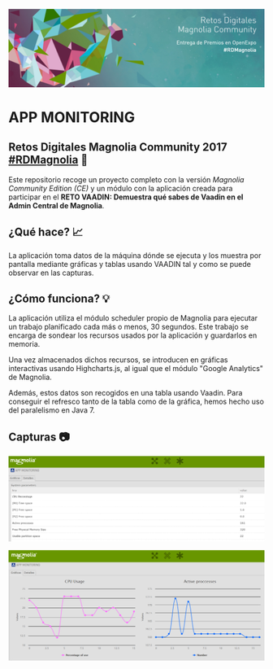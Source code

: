 ![magnolia-logo](https://raw.githubusercontent.com/DavidCaviedes/openexpo-app-monitoring/master/openexpo-app-monitoring/src/main/resources/img/header.png)

# APP MONITORING

## Retos Digitales Magnolia Community 2017 [#RDMagnolia](https://www.magnolia-cms.com/about/news-events/events/rd-desarrolladores-2017.html) :rocket:

Este repositorio recoge un proyecto completo con la versión _Magnolia Community Edition (CE)_ y un módulo con la aplicación creada para participar en el **RETO VAADIN: Demuestra qué sabes de Vaadin en el Admin Central de Magnolia**.

## ¿Qué hace? :chart_with_upwards_trend:

La aplicación toma datos de la máquina dónde se ejecuta y los muestra por pantalla mediante gráficas y tablas usando VAADIN tal y como se puede observar en las capturas.

## ¿Cómo funciona? :bulb:

La aplicación utiliza el módulo scheduler propio de Magnolia para ejecutar un trabajo planificado cada más o menos, 30 segundos. Este trabajo se encarga de sondear los recursos usados por la aplicación y guardarlos en memoria.

Una vez almacenados dichos recursos, se introducen en gráficas interactivas usando Highcharts.js, al igual que el módulo "Google Analytics" de Magnolia.

Además, estos datos son recogidos en una tabla usando Vaadin. Para conseguir el refresco tanto de la tabla como de la gráfica, hemos hecho uso del paralelismo en Java 7.

## Capturas :camera:

![Tabla](https://raw.githubusercontent.com/DavidCaviedes/openexpo-app-monitoring/master/openexpo-app-monitoring/src/main/resources/img/details.png)

![Grafica](https://raw.githubusercontent.com/DavidCaviedes/openexpo-app-monitoring/master/openexpo-app-monitoring/src/main/resources/img/graph.png)
